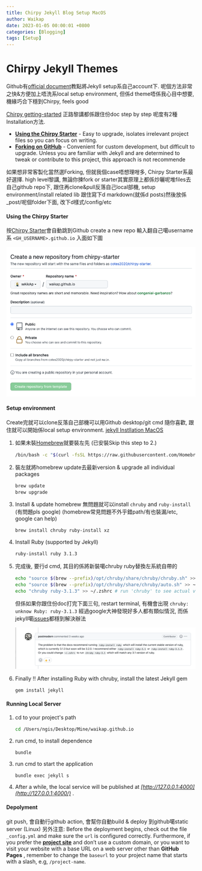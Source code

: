 ```yaml
---
title: Chirpy Jekyll Blog Setup MacOS
author: Waikap
date: 2023-01-05 00:00:01 +0800
categories: [Blogging]
tags: [Setup]
---
```

# Chirpy Jekyll Themes

Github有[official document](https://docs.github.com/en/pages/quickstart)教點將Jekyll setup系自己account下.
呢個方法非常之快&方便加上唔洗系local setup environment, 但係d theme唔係我心目中想要, 機緣巧合下穩到Chirpy, feels good

[Chirpy getting-started](https://chirpy.cotes.page/posts/getting-started/) 正路黎講都係跟住份doc step by step
呢度有2種Installation方法.

* [**Using the Chirpy Starter**](https://chirpy.cotes.page/posts/getting-started/#option-1-using-the-chirpy-starter) - Easy to upgrade, isolates irrelevant project files so you can focus on writing.
* [**Forking on GitHub**](https://chirpy.cotes.page/posts/getting-started/#option-2-forking-on-github) - Convenient for custom development, but difficult to upgrade. Unless you are familiar with Jekyll and are determined to tweak or contribute to this project, this approach is not recommende

如果想非常客製化當然選Forking, 但就我個case唔想理咁多, Chirpy Starter系最好選擇.
high level黎講, 無論你揀fork or starter其實原理上都係炒曬呢堆files去自己github repo下, 跟住再clone&pull反落自己local部機, setup environment/install related lib
跟住寫下d markdown(就係d posts)然後放係_post/呢個folder下面, 改下d樣式/config/etc

#### Using the Chirpy Starter

按[Chirpy Starter](https://github.com/cotes2020/chirpy-starter/generate)會自動跳到Github create a new repo
輸入翻自己噶username系 `<GH_USERNAME>.github.io` 入面如下圖

![1672972287656](./image/2023-01-05-blog-setup/1672972287656.png)

#### Setup environment

Create完就可以clone反落自己部機可以用Github desktop/git cmd 隨你喜歡, 跟住就可以開始係local setup environment. [jekyll Instllation MacOS](https://jekyllrb.com/docs/installation/macos/)

1. 如果未裝[Homebrew](https://brew.sh/)就要裝左先 (已安裝Skip this step to 2.)

   ```bash
   /bin/bash -c "$(curl -fsSL https://raw.githubusercontent.com/Homebrew/install/HEAD/install.sh)"
   ```
2. 裝左就將homebrew update去最新version & upgrade all individual packages

   ```bash
   brew update
   brew upgrade
   ```
3. Install & update homebrew 無問題就可以install `chruby` and `ruby-install` (有問題pls google) (homebrew常見問題不外乎錯path/有也裝漏/etc, google can help)

   ```bash
   brew install chruby ruby-install xz
   ```
4. Install Ruby (supported by Jekyll)

   ```bash
   ruby-install ruby 3.1.3
   ```
5. 完成後, 要行d cmd, 其目的係將新裝噶chruby ruby替換左系統自帶的

   ```bash
   echo "source $(brew --prefix)/opt/chruby/share/chruby/chruby.sh" >> ~/.zshrc
   echo "source $(brew --prefix)/opt/chruby/share/chruby/auto.sh" >> ~/.zshrc
   echo "chruby ruby-3.1.3" >> ~/.zshrc # run 'chruby' to see actual version
   ```

   但係如果你跟住份doc打完下面三句, restart terminal, 有機會出現 `chruby: unknow Ruby: ruby-3.1.3` 經過google大神發現好多人都有類似情況, 而係jekyll噶[issues](https://github.com/jekyll/jekyll/issues/9194)都穩到解決辦法

   ![1672974883840](./image/2023-01-05-blog-setup/1672974883840.png)
6. Finally !! After installing Ruby with chruby, install the latest Jekyll gem

   ```bash
   gem install jekyll
   ```

#### **Running Local Server**

1. cd to your project's path
   ```bash
   cd /Users/ngis/Desktop/Mine/waikap.github.io
   ```
2. run cmd, to install dependence
   ```
   bundle
   ```
3. run cmd to start the application
   ```bash
   bundle exec jekyll s
   ```
4. After a while, the local service will be published at  *[http://127.0.0.1:4000](http://127.0.0.1:4000/)* .

#### **Depolyment**

git push, 會自動行github action, 會幫你自動build & deploy 到github噶static server (Linux) 另外注意: Before the deployment begins, check out the file `_config.yml` and make sure the `url` is configured correctly. Furthermore, if you prefer the [**project site**](https://help.github.com/en/github/working-with-github-pages/about-github-pages#types-of-github-pages-sites) and don’t use a custom domain, or you want to visit your website with a base URL on a web server other than  **GitHub Pages** , remember to change the `baseurl` to your project name that starts with a slash, e.g, `/project-name`.
